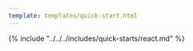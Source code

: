 ```yaml
---
template: templates/quick-start.html
---
```


<script>
  const meta = {
    what_you_will_learn: [
      "Create new React app using Vite",
      "Install <a href='https://www.npmjs.com/package/@asgardeo/react' target='_blank' rel='noopener noreferrer'>@asgardeo/react</a> package",
      "Add user sign-in and sign-out",
      "Display user profile information"
    ],
    prerequisites: [
      "About 15 minutes",
      "<a href='{{ base_path }}/get-started/create-asgardeo-account/'>Asgardeo account</a>",
      "Install <a href='https://nodejs.org/en/download/package-manager' target='_blank' rel='noopener noreferrer'>Node.js</a> on your system.",
      "Make sure you have a JavaScript package manager like <code>npm</code>, <code>yarn</code>, or <code>pnpm</code>.",
      "A favorite text editor or IDE"
    ],
    source_code: "<a href='https://github.com/asgardeo/web-ui-sdks/tree/main/samples/asgardeo-react' target='_blank' class='github-icon'>React Vite App Sample</a>",
    whats_next: [
      "Try out <a href='{{ base_path }}/complete-guides/react/introduction/' target='_blank'>{{ product_name }} complete React guide</a>"
    ]
  };
</script>

{% include "../../../includes/quick-starts/react.md" %}
